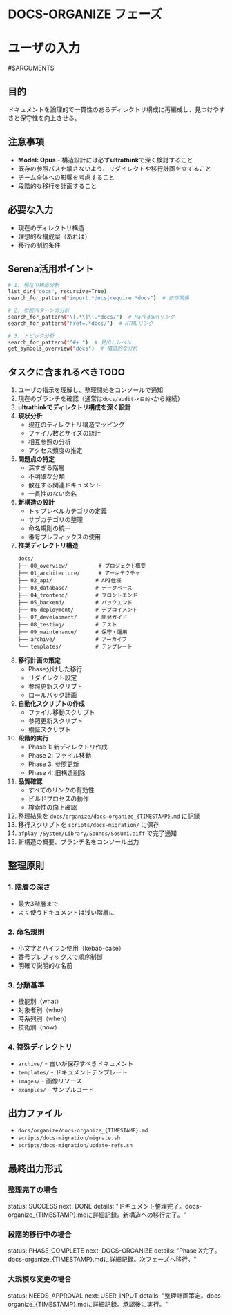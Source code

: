 # DOCS-ORGANIZE フェーズ

# ユーザの入力
#$ARGUMENTS

## 目的
ドキュメントを論理的で一貫性のあるディレクトリ構成に再編成し、見つけやすさと保守性を向上させる。

## 注意事項
- **Model: Opus** - 構造設計には必ず**ultrathink**で深く検討すること
- 既存の参照パスを壊さないよう、リダイレクトや移行計画を立てること
- チーム全体への影響を考慮すること
- 段階的な移行を計画すること

## 必要な入力
- 現在のディレクトリ構造
- 理想的な構成案（あれば）
- 移行の制約条件

## Serena活用ポイント
```bash
# 1. 現在の構造分析
list_dir("docs", recursive=True)
search_for_pattern("import.*docs|require.*docs")  # 依存関係

# 2. 参照パターンの分析
search_for_pattern("\[.*\]\(.*docs/")  # Markdownリンク
search_for_pattern("href=.*docs/")  # HTMLリンク

# 3. トピック分析
search_for_pattern("^#+ ")  # 見出しレベル
get_symbols_overview("docs")  # 構造的な分析
```

## タスクに含まれるべきTODO
1. ユーザの指示を理解し、整理開始をコンソールで通知
2. 現在のブランチを確認（通常は`docs/audit-<目的>`から継続）
3. **ultrathinkでディレクトリ構成を深く設計**
4. **現状分析**
   - 現在のディレクトリ構造マッピング
   - ファイル数とサイズの統計
   - 相互参照の分析
   - アクセス頻度の推定
5. **問題点の特定**
   - 深すぎる階層
   - 不明確な分類
   - 散在する関連ドキュメント
   - 一貫性のない命名
6. **新構造の設計**
   - トップレベルカテゴリの定義
   - サブカテゴリの整理
   - 命名規則の統一
   - 番号プレフィックスの使用
7. **推奨ディレクトリ構造**
   ```
   docs/
   ├── 00_overview/          # プロジェクト概要
   ├── 01_architecture/      # アーキテクチャ
   ├── 02_api/              # API仕様
   ├── 03_database/         # データベース
   ├── 04_frontend/         # フロントエンド
   ├── 05_backend/          # バックエンド
   ├── 06_deployment/       # デプロイメント
   ├── 07_development/      # 開発ガイド
   ├── 08_testing/          # テスト
   ├── 09_maintenance/      # 保守・運用
   ├── archive/             # アーカイブ
   └── templates/           # テンプレート
   ```
8. **移行計画の策定**
   - Phase分けした移行
   - リダイレクト設定
   - 参照更新スクリプト
   - ロールバック計画
9. **自動化スクリプトの作成**
   - ファイル移動スクリプト
   - 参照更新スクリプト
   - 検証スクリプト
10. **段階的実行**
    - Phase 1: 新ディレクトリ作成
    - Phase 2: ファイル移動
    - Phase 3: 参照更新
    - Phase 4: 旧構造削除
11. **品質確認**
    - すべてのリンクの有効性
    - ビルドプロセスの動作
    - 検索性の向上確認
12. 整理結果を `docs/organize/docs-organize_{TIMESTAMP}.md` に記録
13. 移行スクリプトを `scripts/docs-migration/` に保存
14. `afplay /System/Library/Sounds/Sosumi.aiff` で完了通知
15. 新構造の概要、ブランチ名をコンソール出力

## 整理原則
### 1. 階層の深さ
- 最大3階層まで
- よく使うドキュメントは浅い階層に

### 2. 命名規則
- 小文字とハイフン使用（kebab-case）
- 番号プレフィックスで順序制御
- 明確で説明的な名前

### 3. 分類基準
- 機能別（what）
- 対象者別（who）
- 時系列別（when）
- 技術別（how）

### 4. 特殊ディレクトリ
- `archive/` - 古いが保存すべきドキュメント
- `templates/` - ドキュメントテンプレート
- `images/` - 画像リソース
- `examples/` - サンプルコード

## 出力ファイル
- `docs/organize/docs-organize_{TIMESTAMP}.md`
- `scripts/docs-migration/migrate.sh`
- `scripts/docs-migration/update-refs.sh`

## 最終出力形式
### 整理完了の場合
status: SUCCESS
next: DONE
details: "ドキュメント整理完了。docs-organize_{TIMESTAMP}.mdに詳細記録。新構造への移行完了。"

### 段階的移行中の場合
status: PHASE_COMPLETE
next: DOCS-ORGANIZE
details: "Phase X完了。docs-organize_{TIMESTAMP}.mdに詳細記録。次フェーズへ移行。"

### 大規模な変更の場合
status: NEEDS_APPROVAL
next: USER_INPUT
details: "整理計画策定。docs-organize_{TIMESTAMP}.mdに詳細記録。承認後に実行。"